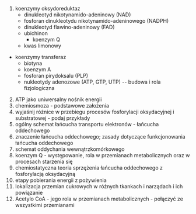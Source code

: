 1. koenzymy oksydoreduktaz
	- dinukleotyd nikotynamido-adeninowy (NAD)
	- fosforan dinukleotydu nikotynamido-adeninowego (NADPH)
	- dinukleotyd flawino-adeninowy (FAD)
	- ubichinon
		- koenzym Q
	- kwas limonowy
- koenzymy transferaz
	- biotyna
	- koenzym A
	- fosforan pirydoksalu (PLP)
	- nukleotydy adenozowe (ATP, GTP, UTP) -- budowa i rola fizjologiczna
2. ATP jako uniwersalny nośnik energii
3. chemiosmoza - podstawowe założenia
4. wyjaśnij różnice w przebiegu procesów fosforylacji oksydacyjnej i substratowej - podaj przykłady
5. ogólny schemat łańcucha transportu elektronów - łańcucha oddechowego
6. znaczenie łańcucha oddechowego; zasady dotyczące funkcjonowania łańcucha oddechowego
7. schemat oddychania wewnątrzkomórkowego
8. koenzym Q - występowanie, rola w przemianach metabolicznych oraz w procesach starzenia się
9. chemiostatyczna teoria sprzężenia łańcucha oddechowego z fosforylacją oksydacyjną
10. etapy pobierania energii z pożywienia
11. lokalizacja przemian cukrowych w różnych tkankach i narządach i ich powiązanie
12. Acetylo CoA - jego rola w przemianach metabolicznych - połączyć ze wszystkimi przemianami